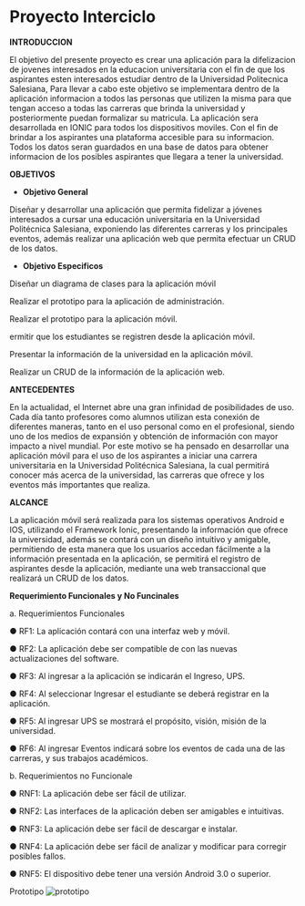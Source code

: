 # Proyecto Interciclo

**INTRODUCCION** 

El objetivo del presente proyecto es crear una aplicación para la difelizacion de jovenes interesados en la educacion universitaria con el fin de que los aspirantes esten interesados estudiar dentro de la Universidad Politecnica Salesiana, Para llevar a cabo este objetivo se implementara dentro de la aplicación informacion a todos las personas que utilizen la misma para que tengan acceso a todas las carreras que brinda la universidad y posteriormente puedan formalizar su matricula. La aplicación sera desarrollada en IONIC para todos los dispositivos moviles. Con el fin de brindar a los aspirantes una plataforma accesible para su informacion. Todos los datos seran guardados en una base de datos para obtener informacion de los posibles aspirantes que llegara a tener la universidad. 

**OBJETIVOS**

 * **Objetivo General**

Diseñar y desarrollar una aplicación que permita fidelizar a jóvenes interesados a cursar una  educación universitaria en la Universidad Politécnica Salesiana, exponiendo las diferentes carreras y los principales eventos, además realizar una aplicación web que permita efectuar un CRUD de los datos.

- **Objetivo Especificos** 

Diseñar un diagrama de clases para la aplicación móvil

Realizar el prototipo para la aplicación de administración.

Realizar el prototipo para la aplicación móvil.

ermitir que los estudiantes se registren desde la aplicación móvil.

Presentar la  información de la universidad en la aplicación móvil.

Realizar un CRUD de la información de la aplicación web.


**ANTECEDENTES**

En la actualidad, el Internet abre una gran infinidad de posibilidades de uso. Cada día tanto profesores como alumnos utilizan esta conexión de diferentes maneras, tanto en el uso personal como en el profesional, siendo uno de los medios de expansión y obtención de información con mayor impacto a nivel mundial.
Por este motivo se ha pensado en desarrollar una aplicación móvil para el uso de los aspirantes a iniciar una carrera universitaria en la Universidad Politécnica Salesiana, la cual permitirá conocer más acerca de la universidad, las carreras que ofrece y los eventos más importantes que realiza.



**ALCANCE**

La aplicación móvil será realizada para los sistemas operativos Android e IOS, utilizando el Framework Ionic, presentando la información que ofrece la universidad, además se  contará con un diseño intuitivo y amigable, permitiendo de esta manera que los usuarios accedan fácilmente a la información presentada en la aplicación, se permitirá el registro de aspirantes desde la aplicación, mediante una web transaccional que realizará un CRUD de los datos.

**Requerimiento Funcionales y No Funcinales**

a.	Requerimientos Funcionales

●	RF1: La aplicación contará con una interfaz web y móvil.  

●	RF2: La aplicación debe ser compatible de con las nuevas actualizaciones del software. 

●	RF3: Al ingresar a la aplicación se indicarán el Ingreso, UPS.

●	RF4: Al seleccionar Ingresar el estudiante se deberá registrar en la aplicación.

●	RF5: Al ingresar UPS se mostrará el propósito, visión, misión de la universidad. 

●	RF6: Al ingresar  Eventos  indicará sobre los  eventos de cada una de las carreras, y sus  trabajos académicos.
 


b.	Requerimientos no Funcionale


●	RNF1: La aplicación debe ser fácil de utilizar.

●	RNF2: Las interfaces de la aplicación deben ser amigables e intuitivas.

●	RNF3: La aplicación debe ser fácil de descargar e instalar. 

●	RNF4: La aplicación debe ser fácil de analizar y modificar para corregir posibles fallos.

●	RNF5: El dispositivo debe tener una versión Android 3.0 o superior.





Prototipo
![prototipo](https://user-images.githubusercontent.com/47520065/58437933-caa5fd80-8091-11e9-8088-1b8b1fb076be.png)
